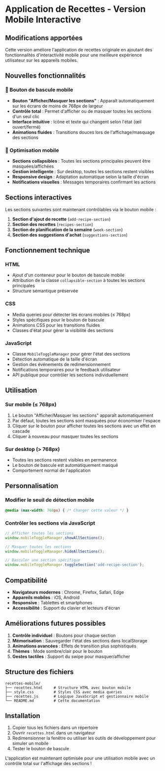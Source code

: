 # Application de Recettes - Version Mobile Interactive

## Modifications apportées

Cette version améliore l'application de recettes originale en ajoutant des fonctionnalités d'interactivité mobile pour une meilleure expérience utilisateur sur les appareils mobiles.

## Nouvelles fonctionnalités

### 🔄 Bouton de bascule mobile
- **Bouton "Afficher/Masquer les sections"** : Apparaît automatiquement sur les écrans de moins de 768px de largeur
- **Contrôle total** : Permet d'afficher ou de masquer toutes les sections d'un seul clic
- **Interface intuitive** : Icône et texte qui changent selon l'état (œil ouvert/fermé)
- **Animations fluides** : Transitions douces lors de l'affichage/masquage des sections

### 📱 Optimisation mobile
- **Sections collapsibles** : Toutes les sections principales peuvent être masquées/affichées
- **Gestion intelligente** : Sur desktop, toutes les sections restent visibles
- **Responsive design** : Adaptation automatique selon la taille d'écran
- **Notifications visuelles** : Messages temporaires confirmant les actions

## Sections interactives

Les sections suivantes sont maintenant contrôlables via le bouton mobile :

1. **Section d'ajout de recette** (`add-recipe-section`)
2. **Section des recettes** (`recipes-section`)
3. **Section de planification de la semaine** (`week-section`)
4. **Section des suggestions d'achat** (`suggestions-section`)

## Fonctionnement technique

### HTML
- Ajout d'un conteneur pour le bouton de bascule mobile
- Attribution de la classe `collapsible-section` à toutes les sections principales
- Structure sémantique préservée

### CSS
- Media queries pour détecter les écrans mobiles (≤ 768px)
- Styles spécifiques pour le bouton de bascule
- Animations CSS pour les transitions fluides
- Classes d'état pour gérer la visibilité des sections

### JavaScript
- Classe `MobileToggleManager` pour gérer l'état des sections
- Détection automatique de la taille d'écran
- Gestion des événements de redimensionnement
- Notifications temporaires pour le feedback utilisateur
- API publique pour contrôler les sections individuellement

## Utilisation

### Sur mobile (≤ 768px)
1. Le bouton "Afficher/Masquer les sections" apparaît automatiquement
2. Par défaut, toutes les sections sont masquées pour économiser l'espace
3. Cliquer sur le bouton pour afficher toutes les sections avec un effet en cascade
4. Cliquer à nouveau pour masquer toutes les sections

### Sur desktop (> 768px)
- Toutes les sections restent visibles en permanence
- Le bouton de bascule est automatiquement masqué
- Comportement normal de l'application

## Personnalisation

### Modifier le seuil de détection mobile
```css
@media (max-width: 768px) { /* Changer cette valeur */ }
```

### Contrôler les sections via JavaScript
```javascript
// Afficher toutes les sections
window.mobileToggleManager.showAllSections();

// Masquer toutes les sections
window.mobileToggleManager.hideAllSections();

// Basculer une section spécifique
window.mobileToggleManager.toggleSection('add-recipe-section');
```

## Compatibilité

- **Navigateurs modernes** : Chrome, Firefox, Safari, Edge
- **Appareils mobiles** : iOS, Android
- **Responsive** : Tablettes et smartphones
- **Accessibilité** : Support du clavier et lecteurs d'écran

## Améliorations futures possibles

1. **Contrôle individuel** : Boutons pour chaque section
2. **Mémorisation** : Sauvegarder l'état des sections dans localStorage
3. **Animations avancées** : Effets de transition plus sophistiqués
4. **Thèmes** : Mode sombre/clair pour le bouton
5. **Gestes tactiles** : Support du swipe pour masquer/afficher

## Structure des fichiers

```
recettes-mobile/
├── recettes.html     # Structure HTML avec bouton mobile
├── style.css         # Styles CSS avec media queries
├── recettes.js       # Logique JavaScript et gestionnaire mobile
└── README.md         # Cette documentation
```

## Installation

1. Copier tous les fichiers dans un répertoire
2. Ouvrir `recettes.html` dans un navigateur
3. Redimensionner la fenêtre ou utiliser les outils de développement pour simuler un mobile
4. Tester le bouton de bascule

L'application est maintenant optimisée pour une utilisation mobile avec un contrôle total sur l'affichage des sections !

